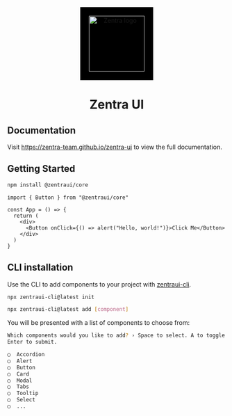 <div align="center">
  <a href="https://zentra-team.github.io/zentra-ui" style="display:inline-block; background:black; padding:20px;">
    <img alt="Zentra logo" src="https://zentra-team.github.io/zentra-ui/logo.svg" height="128" width="128" />
  </a>
  <h1>Zentra UI</h1>
</div>

## Documentation

Visit https://zentra-team.github.io/zentra-ui to view the full documentation.

## Getting Started

```bash
npm install @zentraui/core
```

```tsx
import { Button } from "@zentraui/core"

const App = () => {
  return (
    <div>
      <Button onClick={() => alert("Hello, world!")}>Click Me</Button>
    </div>
  )
}
```

## CLI installation

Use the CLI to add components to your project with [zentraui-cli](https://www.npmjs.com/package/zentraui-cli).

```bash
npx zentraui-cli@latest init
```

```bash
npx zentraui-cli@latest add [component]
```

You will be presented with a list of components to choose from:

```bash
Which components would you like to add? › Space to select. A to toggle all.
Enter to submit.

◯  Accordion
◯  Alert
◯  Button
◯  Card
◯  Modal
◯  Tabs
◯  Tooltip
◯  Select
◯  ...

```
